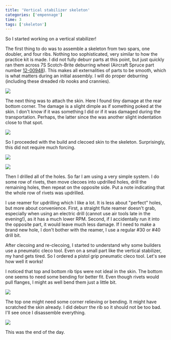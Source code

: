 ```yaml
---
title: 'Vertical stabilizer skeleton'
categories: ['empennage']
time: 3
tags: ['skeleton']
---
```


So I started working on a vertical stabilizer!

<!-- more -->

The first thing to do was to assemble a skeleton from two spars, one doubler, and four ribs. Nothing too sophisticated, very similar to how the practice kit is made. I did not fully deburr parts at this point, but just quickly ran them across 7S Scotch-Brite deburring wheel (Aircraft Spruce part number [12-00948](https://www.aircraftspruce.com/catalog/topages/scotchdeburrwheel.php)). This makes all externalities of parts to be smooth, which is what matters during an initial assembly. I will do proper deburring (including these dreaded rib nooks and crannies).

![](0-vertical-stabilizer-skeleton.jpeg)

The next thing was to attach the skin. Here I found tiny damage at the rear bottom corner. The damage is a slight dimple as if something poked at the skin. I don't know if it was something I did or if it was damaged during the transportation. Perhaps, the latter since the was another slight indentation close to that spot.

![](1-minor-skin-damage.jpeg)

So I proceeded with the build and clecoed skin to the skeleton. Surprisingly, this did not require much forcing.

![](2-skin-clecoed.jpeg)

![](3-skin-clecoed-2.jpeg)

Then I drilled all of the holes. So far I am using a very simple system. I do some row of rivets, then move clecoes into updrilled holes, drill the remaining holes, then repeat on the opposite side. Put a note indicating that the whole row of rivets was updrilled.

I use reamer for updrilling which I like a lot. It is less about "perfect" holes, but more about convenience. First, a straight flute reamer doesn't grab, especially when using an electric drill (cannot use air tools late in the evening!), as it has a much lower RPM. Second, if I accidentally run it into the opposite part, it would leave much less damage. If I need to make a brand new hole, I don't bother with the reamer, I use a regular #30 or #40 drill bit.

After clecoing and re-clecoing, I started to understand why some builders use a pneumatic cleco tool. Even on a small part like the vertical stabilizer, my hand gets tired. So I ordered a pistol grip pneumatic cleco tool. Let's see how well it works!

I noticed that top and bottom rib tips were not ideal in the skin. The bottom one seems to need some bending for better fit. Even though rivets would pull flanges, I might as well bend them just a little bit.

![](4-rib-needs-adjustment.jpeg)

The top one might need some corner relieving or bending. It might have scratched the skin already. I did deburr the rib so it should not be too bad. I'll see once I disassemble everything.

![](5-rib-needs-relieving.jpeg)

This was the end of the day.
